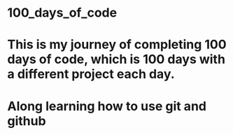 # 100_days_of_code
# This is my journey of completing 100 days of code, which is 100 days with a different project each day. 
# Along learning how to use git and github

